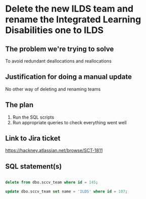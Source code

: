 # Delete the new ILDS team and rename the Integrated Learning Disabilities one to ILDS

## The problem we're trying to solve

To avoid redundant deallocations and reallocations
## Justification for doing a manual update

No other way of deleting and renaming teams

## The plan

1. Run the SQL scripts
2. Run appropriate queries to check everything went well

## Link to Jira ticket

https://hackney.atlassian.net/browse/SCT-1811

## SQL statement(s)

```sql

delete from dbo.sccv_team where id = 145;

update dbo.sccv_team set name = 'ILDS' where id = 107;

```